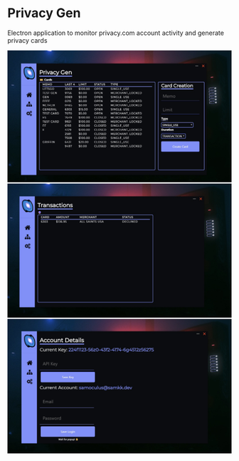 # Privacy Gen
Electron application to monitor privacy.com account activity and generate privacy cards

![alt text](https://github.com/samoculus/privacy-gen/blob/main/assets/imgs/1.png?raw=true)
![alt text](https://github.com/samoculus/privacy-gen/blob/main/assets/imgs/2.png?raw=true)
![alt text](https://github.com/samoculus/privacy-gen/blob/main/assets/imgs/3.png?raw=true)